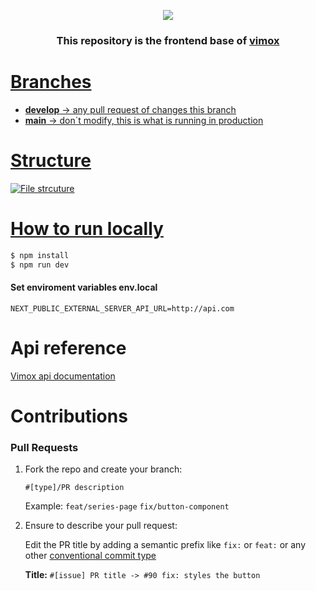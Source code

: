<p align="center">
  <img src="https://res.cloudinary.com/djiqx3siw/image/upload/v1624480890/Group_17_yk32tr.svg" />
</p>

<h3 align="center">
  This repository is the frontend base of <a href='https://vimux.vercel.app' target='_blank'>vimox</>
</h3>

# Branches

- **develop** -> any pull request of changes this branch
- **main** -> don´t modify, this is what is running in production

# Structure

![File strcuture](https://res.cloudinary.com/djiqx3siw/image/upload/v1624481066/Vimox_file_structure_azjgha_jyinlp.png)

# How to run locally

```bash
$ npm install
$ npm run dev
```

#### Set enviroment variables env.local

```
NEXT_PUBLIC_EXTERNAL_SERVER_API_URL=http://api.com
```

# Api reference

[Vimox api documentation](https://vimox-api-doc.vercel.app/)

# Contributions

### Pull Requests

1. Fork the repo and create your branch:

   `#[type]/PR description`

   Example:
   `feat/series-page`
   `fix/button-component`

2. Ensure to describe your pull request:

   Edit the PR title by adding a semantic prefix like `fix:` or `feat:` or any other [conventional commit type](https://github.com/commitizen/conventional-commit-types/blob/master/index.json)

   **Title:**
   `#[issue] PR title -> #90 fix: styles the button`
